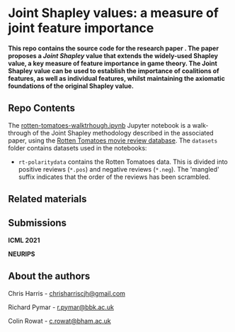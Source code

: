 # Joint Shapley values: a measure of joint feature importance

#### This repo contains the source code for the research paper <arxiv link goes here>. The paper proposes a _Joint Shapley_ value that extends the widely-used Shapley value, a key measure of feature importance in game theory. The Joint Shapley value can be used to establish the importance of coalitions of features, as well as individual features, whilst maintaining the axiomatic foundations of the original Shapley value.

## Repo Contents
The [rotten-tomatoes-walktrhough.ipynb](./rotten-tomatoes-walkthrough.ipynb) Jupyter notebook is a walk-through of the Joint Shapley methodology described in the associated paper, using the [Rotten Tomatoes movie review database](https://www.cs.cornell.edu/people/pabo/movie-review-data/).
The `datasets` folder contains datasets used in the notebooks:
  - `rt-polaritydata` contains the Rotten Tomatoes data. This is divided into positive reviews (`*.pos`) and negative reviews (`*.neg`). The 'mangled' suffix indicates that the order of the reviews has been scrambled. 

## Related materials
<link to vector institute paper>

<link to arxiv>

## Submissions
**ICML 2021** <link>

**NEURIPS** <link>


## About the authors
Chris Harris - chrisharriscjh@gmail.com

Richard Pymar - r.pymar@bbk.ac.uk

Colin Rowat - c.rowat@bham.ac.uk
